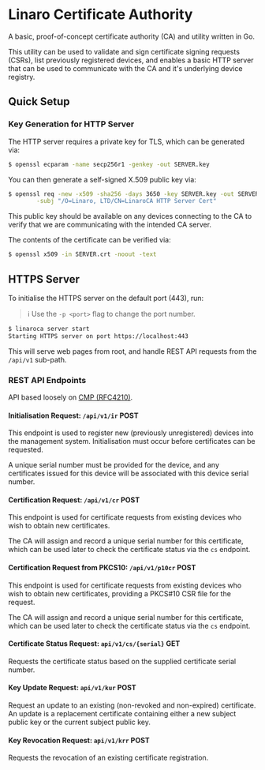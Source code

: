 # Linaro Certificate Authority

A basic, proof-of-concept certificate authority (CA) and utility written in Go.

This utility can be used to validate and sign certificate signing requests (CSRs),
list previously registered devices, and enables a basic HTTP server that can be
used to communicate with the CA and it's underlying device registry.

## Quick Setup 

### Key Generation for HTTP Server

The HTTP server requires a private key for TLS, which can be generated via:

```bash
$ openssl ecparam -name secp256r1 -genkey -out SERVER.key
```

You can then generate a self-signed X.509 public key via:

```bash
$ openssl req -new -x509 -sha256 -days 3650 -key SERVER.key -out SERVER.crt \
        -subj "/O=Linaro, LTD/CN=LinaroCA HTTP Server Cert"
```

This public key should be available on any devices connecting to the CA to
verify that we are communicating with the intended CA server.

The contents of the certificate can be verified via:

```bash
$ openssl x509 -in SERVER.crt -noout -text
```

## HTTPS Server

To initialise the HTTPS server on the default port (443), run:

> :information_source: Use the `-p <port>` flag to change the port number.

```bash 
$ linaroca server start
Starting HTTPS server on port https://localhost:443
```

This will serve web pages from root, and handle REST API requests from the
`/api/v1` sub-path.

### REST API Endpoints

API based loosely on [CMP (RFC4210)](https://tools.ietf.org/html/rfc4210).

#### Initialisation Request: `/api/v1/ir` **POST**

This endpoint is used to register new (previously unregistered) devices into
the management system. Initialisation must occur before certificates can be
requested.

A unique serial number must be provided for the device, and any certificates
issued for this device will be associated with this device serial number.

#### Certification Request: `/api/v1/cr` **POST**

This endpoint is used for certificate requests from existing devices who
wish to obtain new certificates.

The CA will assign and record a unique serial number for this certificate,
which can be used later to check the certificate status via the `cs` endpoint.

#### Certification Request from PKCS10: `/api/v1/p10cr` **POST**

This endpoint is used for certificate requests from existing devices who
wish to obtain new certificates, providing a PKCS#10 CSR file for the request.

The CA will assign and record a unique serial number for this certificate,
which can be used later to check the certificate status via the `cs` endpoint.

#### Certificate Status Request: `api/v1/cs/{serial}` **GET**

Requests the certificate status based on the supplied certificate serial number.

#### Key Update Request: `api/v1/kur` **POST**

Request an update to an existing (non-revoked and non-expired) certificate. An
update is a replacement certificate containing either a new subject public
key or the current subject public key.

#### Key Revocation Request: `api/v1/krr` **POST**

Requests the revocation of an existing certificate registration.
